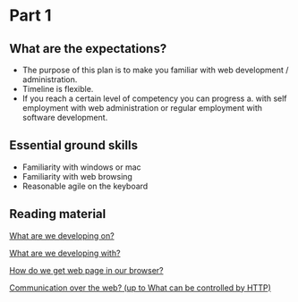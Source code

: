 # Part 1

## What are the expectations?
- The purpose of this plan is to make you familiar with web development / administration.  
- Timeline is flexible.  
- If you reach a certain level of competency you can progress a. with self employment with web administration or regular employment with software development.

## Essential ground skills
- Familiarity with windows or mac
- Familiarity with web browsing
- Reasonable agile on the keyboard 

## Reading material
[What are we developing on?](https://developer.mozilla.org/en-US/docs/Glossary/World_Wide_Web)

[What are we developing with?](https://blog.hubspot.com/marketing/web-design-html-css-javascript)

[How do we get web page in our browser?](https://kinsta.com/knowledgebase/what-is-a-nameserver/)

[Communication over the web? (up to What can be controlled by HTTP)](https://developer.mozilla.org/en-US/docs/Web/HTTP/Overview)
